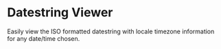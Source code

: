 # Datestring Viewer

Easily view the ISO formatted datestring with locale timezone information for any date/time chosen.
